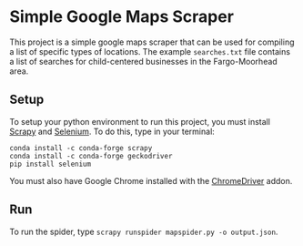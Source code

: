 # Simple Google Maps Scraper
This project is a simple google maps scraper that can be used for compiling a list of specific types of locations.
The example `searches.txt` file contains a list of searches for child-centered businesses in the Fargo-Moorhead area.

## Setup
To setup your python environment to run this project, you must install [Scrapy](https://scrapy.org/) and [Selenium](https://selenium-python.readthedocs.io/).
To do this, type in your terminal:
```
conda install -c conda-forge scrapy
conda install -c conda-forge geckodriver
pip install selenium
```
You must also have Google Chrome installed with the [ChromeDriver](https://chromedriver.chromium.org/downloads) addon.

## Run
To run the spider, type `scrapy runspider mapspider.py -o output.json`.

